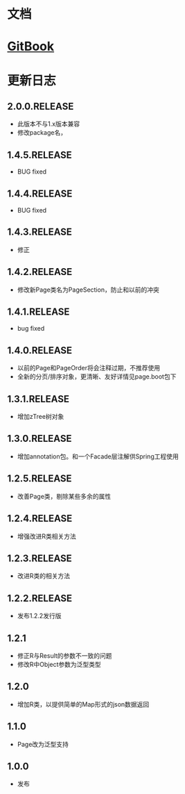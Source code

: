 # 文档
[GitBook](https://miyakowork.gitbooks.io/template-utils-pojo/content/)
===
# 更新日志
## 2.0.0.RELEASE
- 此版本不与1.x版本兼容
- 修改package名，
## 1.4.5.RELEASE
- BUG fixed
## 1.4.4.RELEASE
- BUG fixed
## 1.4.3.RELEASE
- 修正
## 1.4.2.RELEASE
- 修改新Page类名为PageSection，防止和以前的冲突
## 1.4.1.RELEASE
- bug fixed
## 1.4.0.RELEASE
- 以前的Page和PageOrder将会注释过期，不推荐使用
- 全新的分页/排序对象，更清晰、友好详情见page.boot包下
## 1.3.1.RELEASE
- 增加zTree树对象
## 1.3.0.RELEASE
- 增加annotation包。和一个Facade层注解供Spring工程使用
## 1.2.5.RELEASE
- 改善Page类，剔除某些多余的属性
## 1.2.4.RELEASE
- 增强改进R类相关方法
## 1.2.3.RELEASE
- 改进R类的相关方法
## 1.2.2.RELEASE 
- 发布1.2.2发行版
## 1.2.1
- 修正R与Result的参数不一致的问题
- 修改R中Object参数为<T>泛型类型
## 1.2.0
- 增加R类，以提供简单的Map形式的json数据返回
## 1.1.0
- Page改为泛型支持
## 1.0.0
- 发布
